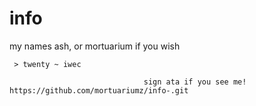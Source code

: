 # info
my names ash, or mortuarium if you wish

     > twenty ~ iwec

                                  sign ata if you see me! https://github.com/mortuariumz/info-.git

